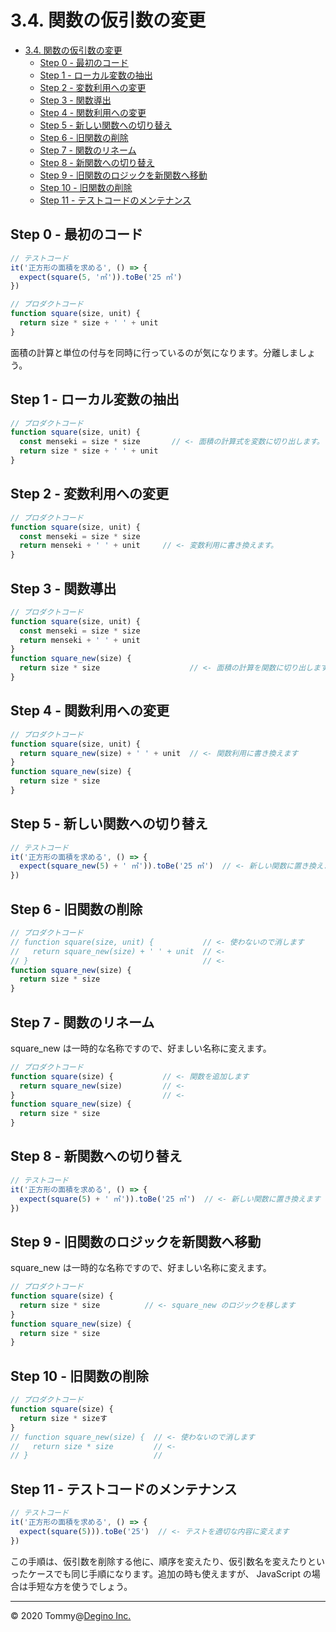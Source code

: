 # 3.4. 関数の仮引数の変更

<!-- TOC -->

- [3.4. 関数の仮引数の変更](#34-関数の仮引数の変更)
  - [Step 0 - 最初のコード](#step-0---最初のコード)
  - [Step 1 - ローカル変数の抽出](#step-1---ローカル変数の抽出)
  - [Step 2 - 変数利用への変更](#step-2---変数利用への変更)
  - [Step 3 - 関数導出](#step-3---関数導出)
  - [Step 4 - 関数利用への変更](#step-4---関数利用への変更)
  - [Step 5 - 新しい関数への切り替え](#step-5---新しい関数への切り替え)
  - [Step 6 - 旧関数の削除](#step-6---旧関数の削除)
  - [Step 7 - 関数のリネーム](#step-7---関数のリネーム)
  - [Step 8 - 新関数への切り替え](#step-8---新関数への切り替え)
  - [Step 9 - 旧関数のロジックを新関数へ移動](#step-9---旧関数のロジックを新関数へ移動)
  - [Step 10 - 旧関数の削除](#step-10---旧関数の削除)
  - [Step 11 - テストコードのメンテナンス](#step-11---テストコードのメンテナンス)

<!-- /TOC -->

## Step 0 - 最初のコード

``` js
// テストコード
it('正方形の面積を求める', () => {
  expect(square(5, '㎡')).toBe('25 ㎡')
})
```

``` js
// プロダクトコード
function square(size, unit) {
  return size * size + ' ' + unit
}
```

面積の計算と単位の付与を同時に行っているのが気になります。分離しましょう。

## Step 1 - ローカル変数の抽出

``` js
// プロダクトコード
function square(size, unit) {
  const menseki = size * size       // <- 面積の計算式を変数に切り出します。
  return size * size + ' ' + unit
}
```

## Step 2 - 変数利用への変更

``` js
// プロダクトコード
function square(size, unit) {
  const menseki = size * size
  return menseki + ' ' + unit     // <- 変数利用に書き換えます。
}
```

## Step 3 - 関数導出

``` js
// プロダクトコード
function square(size, unit) {
  const menseki = size * size
  return menseki + ' ' + unit
}
function square_new(size) {
  return size * size                    // <- 面積の計算を関数に切り出します。
}
```

## Step 4 - 関数利用への変更

``` js
// プロダクトコード
function square(size, unit) {
  return square_new(size) + ' ' + unit  // <- 関数利用に書き換えます
}
function square_new(size) {
  return size * size
}
```

## Step 5 - 新しい関数への切り替え

``` js
// テストコード
it('正方形の面積を求める', () => {
  expect(square_new(5) + ' ㎡')).toBe('25 ㎡')  // <- 新しい関数に置き換えます
})
```

## Step 6 - 旧関数の削除

``` js
// プロダクトコード
// function square(size, unit) {           // <- 使わないので消します
//   return square_new(size) + ' ' + unit  // <-
// }                                       // <-
function square_new(size) {
  return size * size
}
```

## Step 7 - 関数のリネーム

square_new は一時的な名称ですので、好ましい名称に変えます。

``` js
// プロダクトコード
function square(size) {           // <- 関数を追加します
  return square_new(size)         // <-
}                                 // <-
function square_new(size) {
  return size * size
}
```

## Step 8 - 新関数への切り替え

``` js
// テストコード
it('正方形の面積を求める', () => {
  expect(square(5) + ' ㎡')).toBe('25 ㎡')  // <- 新しい関数に置き換えます
})
```

## Step 9 - 旧関数のロジックを新関数へ移動

square_new は一時的な名称ですので、好ましい名称に変えます。

``` js
// プロダクトコード
function square(size) {
  return size * size          // <- square_new のロジックを移します
}
function square_new(size) {
  return size * size
}
```

## Step 10 - 旧関数の削除

``` js
// プロダクトコード
function square(size) {
  return size * sizeす
}
// function square_new(size) {  // <- 使わないので消します
//   return size * size         // <-
// }                            //
```

## Step 11 - テストコードのメンテナンス

``` js
// テストコード
it('正方形の面積を求める', () => {
  expect(square(5))).toBe('25')  // <- テストを適切な内容に変えます
})
```

この手順は、仮引数を削除する他に、順序を変えたり、仮引数名を変えたりといったケースでも同じ手順になります。追加の時も使えますが、 JavaScript の場合は手短な方を使うでしょう。

---

&copy; 2020 Tommy@[Degino Inc.](https://www.degino.com/)
